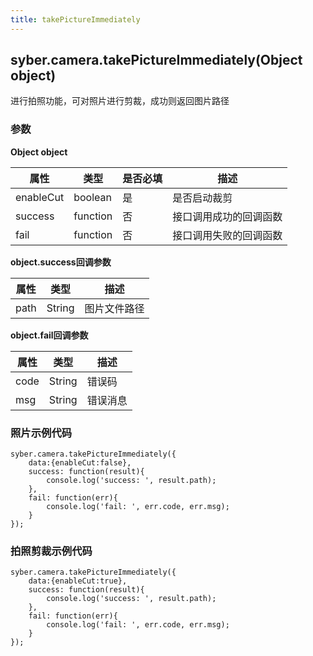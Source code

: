 ```yaml
---
title: takePictureImmediately
---
```





## syber.camera.takePictureImmediately(Object object)

进行拍照功能，可对照片进行剪裁，成功则返回图片路径



### **参数**

**Object object**

| 属性    | 类型     | 是否必填 | 描述                                      |
| ------- | -------- | -------- | ----------------------------------------- |
| enableCut | boolean | 是       | 是否启动裁剪                           |
| success | function | 否       | 接口调用成功的回调函数                    |
| fail   | function | 否       | 接口调用失败的回调函数                    |

**object.success回调参数**

| 属性 | 类型   | 描述         |
| ---- | ------ | ------------ |
| path | String | 图片文件路径 |

**object.fail回调参数**

| 属性 | 类型   | 描述     |
| ---- | ------ | -------- |
| code | String | 错误码   |
| msg  | String | 错误消息 |



### **照片示例代码**

```
syber.camera.takePictureImmediately({
	data:{enableCut:false},
	success: function(result){
		console.log('success: ', result.path);
	},
	fail: function(err){
		console.log('fail: ', err.code, err.msg);
	}
});
```

### **拍照剪裁示例代码**

```
syber.camera.takePictureImmediately({
	data:{enableCut:true},
	success: function(result){
		console.log('success: ', result.path);
	},
	fail: function(err){
		console.log('fail: ', err.code, err.msg);
	}
});
```
